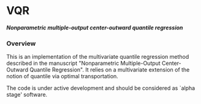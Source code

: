 # VQR

***Nonparametric multiple-output center-outward quantile regression***

### Overview

This is an implementation of the multivariate quantile regression method described in the manuscript "Nonparametric Multiple-Output
Center-Outward Quantile Regression". It relies on a multivariate extension of the notion of quantile via optimal transportation.


The code is under active development and should be considered as
`alpha stage' software.


